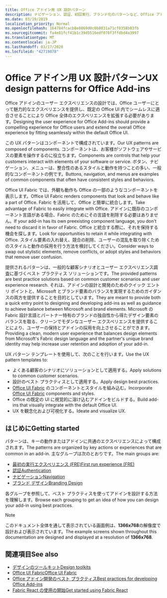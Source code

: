 ```yaml
---
title: Office アドイン用 UX 設計パターン
description: ナビゲーション、認証、初回実行、ブランド化のパターンなど、Office アドインの UI 設計パターンの概要について説明します。
ms.date: 03/19/2019
localization_priority: Normal
ms.openlocfilehash: 164784fcacb8e0869d0c0b8031a71cf0358b03fb
ms.sourcegitcommit: fa4e81fcf41b1c39d5516edf078f3ffdbd4a3997
ms.translationtype: MT
ms.contentlocale: ja-JP
ms.lasthandoff: 03/17/2020
ms.locfileid: "42719078"
---
```

# <a name="ux-design-patterns-for-office-add-ins"></a><span data-ttu-id="f15b7-103">Office アドイン用 UX 設計パターン</span><span class="sxs-lookup"><span data-stu-id="f15b7-103">UX design patterns for Office Add-ins</span></span>

<span data-ttu-id="f15b7-104">Office アドインのユーザー エクスペリエンスの設計では、Office ユーザーにとって魅力的なエクスペリエンスを提供し、既定の Office UI 内でシームレスに適合させることにより Office 全体のエクスペリエンスを拡張する必要があります。</span><span class="sxs-lookup"><span data-stu-id="f15b7-104">Designing the user experience for Office Add-ins should provide a compelling experience for Office users and extend the overall Office experience by fitting seamlessly within the default Office UI.</span></span>  

<span data-ttu-id="f15b7-105">この UX パターンはコンポーネントで構成されています。</span><span class="sxs-lookup"><span data-stu-id="f15b7-105">Our UX patterns are composed of components.</span></span> <span data-ttu-id="f15b7-106">コンポーネントは、お客様がソフトウェアやサービスの要素を操作するのに役立ちます。</span><span class="sxs-lookup"><span data-stu-id="f15b7-106">Components are controls that help your customers interact with elements of your software or service.</span></span> <span data-ttu-id="f15b7-107">ボタン、ナビゲーション、メニューは、整合性のあるスタイルと動作を持つことの多い、一般的なコンポーネントの例です。</span><span class="sxs-lookup"><span data-stu-id="f15b7-107">Buttons, navigation, and menus are examples of common components that often have consistent styles and behaviors.</span></span>

<span data-ttu-id="f15b7-108">Office UI Fabric では、外観も動作も Office の一部のようなコンポーネントを表示します。</span><span class="sxs-lookup"><span data-stu-id="f15b7-108">Office UI Fabric renders components that look and behave like a part of Office.</span></span> <span data-ttu-id="f15b7-109">Fabric を活用して、Office と簡単に統合します。</span><span class="sxs-lookup"><span data-stu-id="f15b7-109">Take advantage of Fabric to easily integrate with Office.</span></span> <span data-ttu-id="f15b7-110">アドインに既存のコンポーネント言語がある場合、Fabric のためにその言語を削除する必要はありません。</span><span class="sxs-lookup"><span data-stu-id="f15b7-110">If your add-in has its own preexisting component language, you don't need to discard it in favor of Fabric.</span></span> <span data-ttu-id="f15b7-111">Office と統合する際に、それを保持する機会を探します。</span><span class="sxs-lookup"><span data-stu-id="f15b7-111">Look for opportunities to retain it while integrating with Office.</span></span> <span data-ttu-id="f15b7-112">スタイル要素の入れ替え、競合の削除、ユーザーの混乱を取り除くためのスタイルと動作の採用を行う方法を検討してください。</span><span class="sxs-lookup"><span data-stu-id="f15b7-112">Consider ways to swap out stylistic elements, remove conflicts, or adopt styles and behaviors that remove user confusion.</span></span>

<span data-ttu-id="f15b7-113">提供されるパターンは、一般的な顧客シナリオとユーザー エクスペリエンス調査に基づくベスト プラクティス ソリューションです。</span><span class="sxs-lookup"><span data-stu-id="f15b7-113">The provided patterns are best practice solutions based on common customer scenarios and user experience research.</span></span> <span data-ttu-id="f15b7-114">それは、アドインの設計と開発のためのクイック エントリ ポイントと、Microsoft とブランド要素のバランスを実現するためのガイダンスの両方を提供することを目的としています。</span><span class="sxs-lookup"><span data-stu-id="f15b7-114">They are meant to provide both a quick entry point to designing and developing add-ins as well as guidance to achieve balance between Microsoft and brand elements.</span></span> <span data-ttu-id="f15b7-115">Microsoft の Fabric 設計言語とパートナー特有のブランドの独自性から得たデザイン要素のバランスを取る、クリーンでモダンなユーザー エクスペリエンスを提供することにより、ユーザーの保持とアドインの採用を向上させることができます。</span><span class="sxs-lookup"><span data-stu-id="f15b7-115">Providing a clean, modern user experience that balances design elements from Microsoft's Fabric design language and the partner's unique brand identity may help increase user retention and adoption of your add-in.</span></span>

<span data-ttu-id="f15b7-116">UX パターン テンプレートを使用して、次のことを行います。</span><span class="sxs-lookup"><span data-stu-id="f15b7-116">Use the UX pattern templates to:</span></span>

* <span data-ttu-id="f15b7-117">よくある顧客のシナリオにソリューションとして適用する。</span><span class="sxs-lookup"><span data-stu-id="f15b7-117">Apply solutions to common customer scenarios.</span></span>
* <span data-ttu-id="f15b7-118">設計のベスト プラクティスとして適用する。</span><span class="sxs-lookup"><span data-stu-id="f15b7-118">Apply design best practices.</span></span>
* <span data-ttu-id="f15b7-119">[Office UI Fabric](https://developer.microsoft.com/fabric#/get-started) のコンポーネントとスタイルを組み込む。</span><span class="sxs-lookup"><span data-stu-id="f15b7-119">Incorporate [Office UI Fabric](https://developer.microsoft.com/fabric#/get-started) components and styles.</span></span>
* <span data-ttu-id="f15b7-120">Office の既定の UI に視覚的に溶け込むアドインをビルドする。</span><span class="sxs-lookup"><span data-stu-id="f15b7-120">Build add-ins that visually integrate with the default Office UI.</span></span>
* <span data-ttu-id="f15b7-121">UX を観念化および可視化する。</span><span class="sxs-lookup"><span data-stu-id="f15b7-121">Ideate and visualize UX.</span></span>

## <a name="getting-started"></a><span data-ttu-id="f15b7-122">はじめに</span><span class="sxs-lookup"><span data-stu-id="f15b7-122">Getting started</span></span>

<span data-ttu-id="f15b7-123">パターンは、キーの動作またはアドインに共通のエクスペリエンスによって構成されます。</span><span class="sxs-lookup"><span data-stu-id="f15b7-123">The patterns are organized by key actions or experiences that are common in an add-in.</span></span> <span data-ttu-id="f15b7-124">主なグループは次のとおりです。</span><span class="sxs-lookup"><span data-stu-id="f15b7-124">The main groups are:</span></span>

* [<span data-ttu-id="f15b7-125">最初の実行エクスペリエンス (FRE)</span><span class="sxs-lookup"><span data-stu-id="f15b7-125">First run experience (FRE)</span></span>](../design/first-run-experience-patterns.md)
* [<span data-ttu-id="f15b7-126">認証</span><span class="sxs-lookup"><span data-stu-id="f15b7-126">Authentication</span></span>](../design/authentication-patterns.md)
* [<span data-ttu-id="f15b7-127">ナビゲーション</span><span class="sxs-lookup"><span data-stu-id="f15b7-127">Navigation</span></span>](../design/navigation-patterns.md)
* [<span data-ttu-id="f15b7-128">ブランド デザイン</span><span class="sxs-lookup"><span data-stu-id="f15b7-128">Branding Design</span></span>](../design/branding-patterns.md)

<span data-ttu-id="f15b7-129">各グループを参照して、ベスト プラクティスを使ってアドインを設計する方法を理解します。</span><span class="sxs-lookup"><span data-stu-id="f15b7-129">Browse each grouping to get an idea of how you can design your add-in using best practices.</span></span>

> [!NOTE]
> <span data-ttu-id="f15b7-130">このドキュメント全体を通して表示されている画面例は、**1366x768**の解像度で設計および表示されています。</span><span class="sxs-lookup"><span data-stu-id="f15b7-130">The example screens shown throughout this documentation are designed and displayed at a resolution of **1366x768**.</span></span>

## <a name="see-also"></a><span data-ttu-id="f15b7-131">関連項目</span><span class="sxs-lookup"><span data-stu-id="f15b7-131">See also</span></span>

* [<span data-ttu-id="f15b7-132">デザインのツールキット</span><span class="sxs-lookup"><span data-stu-id="f15b7-132">Design toolkits</span></span>](design-toolkits.md)
* [<span data-ttu-id="f15b7-133">Office UI Fabric</span><span class="sxs-lookup"><span data-stu-id="f15b7-133">Office UI Fabric</span></span>](https://developer.microsoft.com/fabric)
* [<span data-ttu-id="f15b7-134">Office アドイン開発のベスト プラクティス</span><span class="sxs-lookup"><span data-stu-id="f15b7-134">Best practices for developing Office Add-ins</span></span>](../concepts/add-in-development-best-practices.md)
* [<span data-ttu-id="f15b7-135">Fabric React の使用の開始</span><span class="sxs-lookup"><span data-stu-id="f15b7-135">Get started using Fabric React</span></span>](../design/using-office-ui-fabric-react.md)
